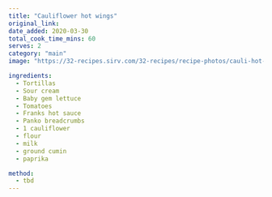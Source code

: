 ```yaml
---
title: "Cauliflower hot wings"
original_link:
date_added: 2020-03-30
total_cook_time_mins: 60
serves: 2
category: "main"
image: "https://32-recipes.sirv.com/32-recipes/recipe-photos/cauli-hot-wings.png"

ingredients:
  - Tortillas
  - Sour cream
  - Baby gem lettuce
  - Tomatoes
  - Franks hot sauce
  - Panko breadcrumbs
  - 1 cauliflower
  - flour
  - milk
  - ground cumin
  - paprika

method:
  - tbd
---
```

